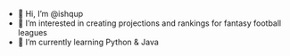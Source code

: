 - 👋 Hi, I’m @ishqup
- 👀 I’m interested in creating projections and rankings for fantasy football leagues
- 🌱 I’m currently learning Python & Java

<!---
ishqup/ishqup is a ✨ special ✨ repository because its `README.md` (this file) appears on your GitHub profile.
You can click the Preview link to take a look at your changes.
--->

